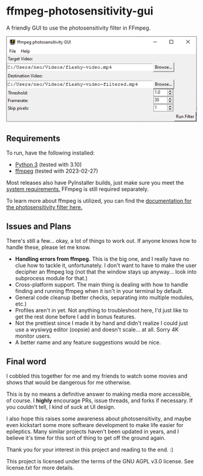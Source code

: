 # ffmpeg-photosensitivity-gui
A friendly GUI to use the photosensitivity filter in FFmpeg.

<img src="screenie.png" alt="screenshot of the ui">

## Requirements

To run, have the following installed:
* [Python 3](https://www.python.org/downloads/) (tested with 3.10)
* [ffmpeg](https://ffmpeg.org/download.html) (tested with 2023-02-27)

Most releases also have PyInstaller builds, just make sure you meet the [system requirements.](https://pyinstaller.org/en/stable/requirements.html) FFmpeg is still required separately.

To learn more about ffmpeg is utilized, you can find the [documentation for the photosensitivity filter here.](https://ffmpeg.org/ffmpeg-filters.html#photosensitivity)

## Issues and Plans
<p>There's still a few... okay, a lot of things to work out. If anyone knows how to handle these, please let me know.
    <ul>
        <li><b>Handling errors from ffmpeg.</b> This is the big one, and I really have no clue how to tackle it, unfortunately. I don't want to have to make the user decipher an ffmpeg log (not that the window stays up anyway... look into subprocess module for that.)
        <li>Cross-platform support. The main thing is dealing with how to handle finding and running ffmpeg when it isn't in your terminal by default. </li>
        <li>General code cleanup (better checks, separating into multiple modules, etc.)</li>
        <li>Profiles aren't in yet. Not anything to troubleshoot here, I'd just like to get the rest done before I add in bonus features.</li>
        <li>Not the prettiest since I made it by hand and didn't realize I could just use a wysiwyg editor (oopsie) and doesn't scale... at all. Sorry 4K monitor users.</li>
        <li>A better name and any feature suggestions would be nice.</li>
    </ul>

## Final word
<p>I cobbled this together for me and my friends to watch some movies and shows that would be dangerous for me otherwise.</p>
<p>This is by no means a definitive answer to making media more accessible, of course. I <b>highly</b> encourage PRs, issue threads, and forks if necessary. If you couldn't tell, I kind of suck at UI design.</p>
<p>I also hope this raises some awareness about photosensitivity, and maybe even kickstart some more software development to make life easier for epileptics. Many similar projects haven't been updated in years, and I believe it's time for this sort of thing to get off the ground again.</p>
<p>Thank you for your interest in this project and reading to the end. :)</p>

This project is licensed under the terms of the GNU AGPL v3.0 license. See license.txt for more details.

